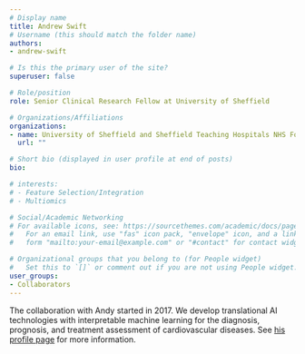 ```yaml
---
# Display name
title: Andrew Swift
# Username (this should match the folder name)
authors:
- andrew-swift

# Is this the primary user of the site?
superuser: false

# Role/position
role: Senior Clinical Research Fellow at University of Sheffield

# Organizations/Affiliations
organizations:
- name: University of Sheffield and Sheffield Teaching Hospitals NHS Foundation Trust
  url: ""

# Short bio (displayed in user profile at end of posts)
bio: 

# interests:
# - Feature Selection/Integration
# - Multiomics

# Social/Academic Networking
# For available icons, see: https://sourcethemes.com/academic/docs/page-builder/#icons
#   For an email link, use "fas" icon pack, "envelope" icon, and a link in the
#   form "mailto:your-email@example.com" or "#contact" for contact widget.

# Organizational groups that you belong to (for People widget)
#   Set this to `[]` or comment out if you are not using People widget.
user_groups:
- Collaborators
---
```


The collaboration with Andy started in 2017. We develop translational AI technologies with interpretable machine learning for the diagnosis, prognosis, and treatment assessment of cardiovascular diseases. See [his profile page](https://www.sheffield.ac.uk/medicine/people/iicd/andrew-swift) for more information.
